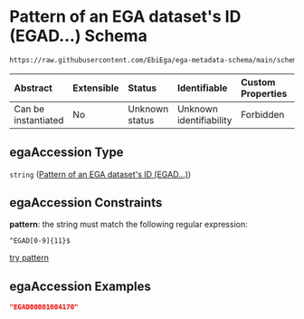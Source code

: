 # Pattern of an EGA dataset's ID (EGAD...) Schema

```txt
https://raw.githubusercontent.com/EbiEga/ega-metadata-schema/main/schemas/EGA.dataset.json#/properties/objectId/allOf/1/properties/egaAccession
```



| Abstract            | Extensible | Status         | Identifiable            | Custom Properties | Additional Properties | Access Restrictions | Defined In                                                                     |
| :------------------ | :--------- | :------------- | :---------------------- | :---------------- | :-------------------- | :------------------ | :----------------------------------------------------------------------------- |
| Can be instantiated | No         | Unknown status | Unknown identifiability | Forbidden         | Allowed               | none                | [EGA.dataset.json\*](../../../schemas/EGA.dataset.json "open original schema") |

## egaAccession Type

`string` ([Pattern of an EGA dataset's ID (EGAD...)](ega-4-defs-pattern-of-an-ega-datasets-id-egad.md))

## egaAccession Constraints

**pattern**: the string must match the following regular expression:&#x20;

```regexp
^EGAD[0-9]{11}$
```

[try pattern](https://regexr.com/?expression=%5EEGAD%5B0-9%5D%7B11%7D%24 "try regular expression with regexr.com")

## egaAccession Examples

```json
"EGAD00001004170"
```
